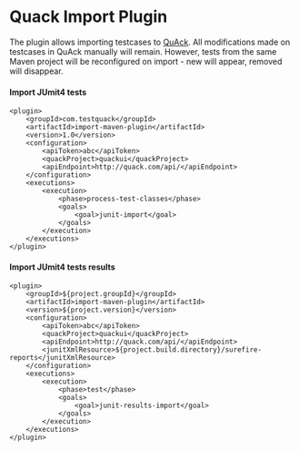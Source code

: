 Quack Import Plugin
==========

The plugin allows importing testcases to [QuAck](https://testquack.com). All modifications made on testcases in QuAck manually will remain. However, tests from the same Maven project will be reconfigured on import - new will appear, removed will disappear.


#### Import JUmit4 tests
```
<plugin>
    <groupId>com.testquack</groupId>
    <artifactId>import-maven-plugin</artifactId>
    <version>1.0</version>
    <configuration>
        <apiToken>abc</apiToken>
        <quackProject>quackui</quackProject>
        <apiEndpoint>http://quack.com/api/</apiEndpoint>
    </configuration>
    <executions>
        <execution>
            <phase>process-test-classes</phase>
            <goals>
                <goal>junit-import</goal>
            </goals>
        </execution>
    </executions>
</plugin>
```

#### Import JUmit4 tests results
```
<plugin>
    <groupId>${project.groupId}</groupId>
    <artifactId>import-maven-plugin</artifactId>
    <version>${project.version}</version>
    <configuration>
        <apiToken>abc</apiToken>
        <quackProject>quackui</quackProject>
        <apiEndpoint>http://quack.com/api/</apiEndpoint>
        <junitXmlResource>${project.build.directory}/surefire-reports</junitXmlResource>
    </configuration>
    <executions>
        <execution>
            <phase>test</phase>
            <goals>
                <goal>junit-results-import</goal>
            </goals>
        </execution>
    </executions>
</plugin>
```